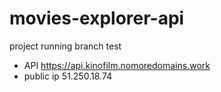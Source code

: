 # movies-explorer-api
project running 
branch test
- API https://api.kinofilm.nomoredomains.work
- public ip 51.250.18.74
